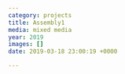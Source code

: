```yaml
---
category: projects
title: Assembly1
media: mixed media
year: 2019
images: []
date: 2019-03-18 23:00:19 +0000

---
```


